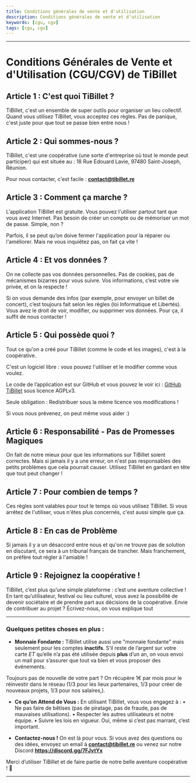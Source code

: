 ```yaml
---
title: Conditions générales de vente et d'utilisation
description: Conditions générales de vente et d'utilisation
keywords: [cgu, cgv]
tags: [cgu, cgv]
---
```


---

# **Conditions Générales de Vente et d'Utilisation (CGU/CGV) de TiBillet**

## **Article 1 : C'est quoi TiBillet ?**

TiBillet, c'est un ensemble de super outils pour organiser un lieu collectif. Quand vous utilisez TiBillet, vous acceptez ces règles. Pas de panique, c'est juste pour que tout se passe bien entre nous !

## **Article 2 : Qui sommes-nous ?**

TiBillet, c'est une coopérative (une sorte d'entreprise où tout le monde peut participer) qui est située au :
18 Rue Edouard Lavie, 97480 Saint-Joseph, Réunion.

Pour nous contacter, c'est facile : **contact@tibillet.re**

## **Article 3 : Comment ça marche ?**

L'application TiBillet est gratuite. Vous pouvez l'utiliser partout tant que vous avez Internet. Pas besoin de créer un compte ou de mémoriser un mot de passe. Simple, non ?

Parfois, il se peut qu’on doive fermer l'application pour la réparer ou l'améliorer. Mais ne vous inquiétez pas, on fait ça vite !

## **Article 4 : Et vos données ?**

On ne collecte pas vos données personnelles. Pas de cookies, pas de mécanismes bizarres pour vous suivre. Vos informations, c’est votre vie privée, et on la respecte !

Si on vous demande des infos (par exemple, pour envoyer un billet de concert), c’est toujours fait selon les règles (loi Informatique et Libertés). Vous avez le droit de voir, modifier, ou supprimer vos données. Pour ça, il suffit de nous contacter !

## **Article 5 : Qui possède quoi ?**

Tout ce qu'on a créé pour TiBillet (comme le code et les images), c'est à la coopérative. 

C'est un logiciel libre : vous pouvez l'utiliser et le modifier comme vous voulez. 

Le code de l’application est sur GitHub et vous pouvez le voir ici : [GitHub TiBillet](https://github.com/TiBillet/tibillet) sous licence AGPLv3.

Seule obligation : Redistribuer sous la même licence vos modifications ! 

Si vous nous prévenez, on peut même vous aider :)

## **Article 6 : Responsabilité - Pas de Promesses Magiques**

On fait de notre mieux pour que les informations sur TiBillet soient correctes. Mais si jamais il y a une erreur, on n'est pas responsables des petits problèmes que cela pourrait causer. Utilisez TiBillet en gardant en tête que tout peut changer !

## **Article 7 : Pour combien de temps ?**

Ces règles sont valables pour tout le temps où vous utilisez TiBillet. Si vous arrêtez de l'utiliser, vous n'êtes plus concernés, c'est aussi simple que ça.

## **Article 8 : En cas de Problème**

Si jamais il y a un désaccord entre nous et qu'on ne trouve pas de solution en discutant, ce sera à un tribunal français de trancher. Mais franchement, on préfère tout régler à l'amiable !

## **Article 9 : Rejoignez la coopérative !**

TiBillet, c’est plus qu’une simple plateforme : c’est une aventure collective ! En tant qu’utilisateur, festival ou lieu culturel, vous avez la possibilité de devenir sociétaire et de prendre part aux décisions de la coopérative. Envie de contribuer au projet ? Écrivez-nous, on vous explique tout 

---

### **Quelques petites choses en plus :**

- **Monnaie Fondante :** TiBillet utilise aussi une "monnaie fondante" mais seulement pour les comptes **inactifs**. S’il reste de l’argent sur votre carte *ET* qu’elle n’a pas été utilisée depuis **plus** d’un an, on vous envoi un mail pour s’assurer que tout va bien et vous proposer des événements.

Toujours pas de nouvelle de votre part ? On récupère 1€ par mois pour le réinvestir dans le réseau (1/3 pour les lieux partenaires, 1/3 pour créer de nouveaux projets, 1/3 pour nos salaires,).

- **Ce qu’on Attend de Vous :** En utilisant TiBillet, vous vous engagez à :
•	Ne pas faire de bêtises (pas de piratage, pas de fraude, pas de mauvaises utilisations).
•	Respecter les autres utilisateurs et notre équipe.
•	Suivre les lois en vigueur. Oui, même si c’est pas marrant, c’est important.
  
- **Contactez-nous !** On est là pour vous. Si vous avez des questions ou des idées, envoyez un email à **contact@tibillet.re** ou venez sur notre Discord **https://discord.gg/7FJvtYx**

Merci d’utiliser TiBillet et de faire partie de notre belle aventure coopérative ! 🎉

---
